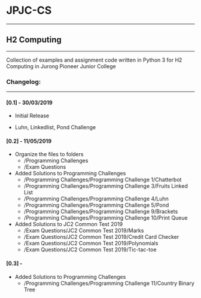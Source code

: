 # JPJC-CS
---
## H2 Computing
---
Collection of examples and assignment code written in Python 3 for H2 Computing in Jurong Pioneer Junior College

### Changelog:
---
#### [0.1] - 30/03/2019

- Initial Release

- Luhn, Linkedlist, Pond Challenge

#### [0.2] - 11/05/2019
 - Organize the files to folders
	 - /Programming Challenges
	 - /Exam Questions
 - Added Solutions to Programming Challenges
    - /Programming Challenges/Programming Challenge 1/Chatterbot
    - /Programming Challenges/Programming Challenge 3/Fruits Linked List
    - /Programming Challenges/Programming Challenge 4/Luhn
    - /Programming Challenges/Programming Challenge 5/Pond
    - /Programming Challenges/Programming Challenge 9/Brackets
    - /Programming Challenges/Programming Challenge 10/Print Queue
 - Added Solutions to JC2 Common Test 2019
   - /Exam Questions/JC2 Common Test 2019/Marks
   - /Exam Questions/JC2 Common Test 2019/Credit Card Checker
   - /Exam Questions/JC2 Common Test 2019/Polynomials
   - /Exam Questions/JC2 Common Test 2019/Tic-tac-toe

#### [0.3] - 
 - Added Solutions to Programming Challenges
    - /Programming Challenges/Programming Challenge 11/Country Binary Tree
